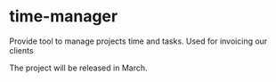 # time-manager
Provide tool to manage projects time and tasks. Used for invoicing our clients

The project will be released in March.
